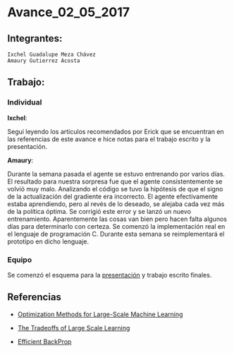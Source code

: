 # Avance_02_05_2017
## Integrantes:

    Ixchel Guadalupe Meza Chávez  
    Amaury Gutierrez Acosta  

## Trabajo:
### Individual

**Ixchel**:  

Seguí leyendo los artículos recomendados por Erick que se encuentran en las referencias de este avance e hice notas para el trabajo escrito y la presentación.

**Amaury**:

Durante la semana pasada el agente se estuvo entrenando por varios días. El resultado para nuestra sorpresa fue que el agente consistentemente se volvió muy malo. Analizando el código se tuvo la hipótesis de que el signo de la actualización del gradiente era incorrecto. El agente efectivamente estaba aprendiendo, pero al revés de lo deseado, se alejaba cada vez más de la política óptima. Se corrigió este error y se lanzó un nuevo entrenamiento. Aparentemente las cosas van bien pero hacen falta algunos días para determinarlo con certeza. Se comenzó la implementación real en el lenguaje de programación C. Durante esta semana se reimplementará el prototipo en dicho lenguaje.

### Equipo

Se comenzó el esquema para la [presentación](https://github.com/ixime/Pong-RL) y trabajo escrito finales.

 ## Referencias
 
 - [Optimization Methods for Large-Scale Machine Learning](http://leon.bottou.org/publications/pdf/tr-optml-2016.pdf)

 - [The Tradeoffs of Large Scale Learning](http://leon.bottou.org/publications/pdf/nips-2007.pdf)

 - [Efficient BackProp](http://yann.lecun.com/exdb/publis/pdf/lecun-98b.pdf)

